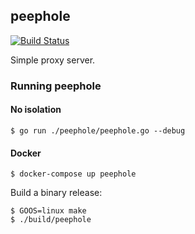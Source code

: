 peephole
---------

[![Build Status](https://travis-ci.org/corpix/peephole.svg?branch=master)](https://travis-ci.org/corpix/peephole)

Simple proxy server.

### Running peephole

#### No isolation

``` console
$ go run ./peephole/peephole.go --debug
```

#### Docker

``` console
$ docker-compose up peephole
```

Build a binary release:

``` console
$ GOOS=linux make
$ ./build/peephole
```


